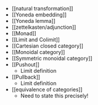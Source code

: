 - [[natural transformation]]
- [[Yoneda embedding]]
- [[Yoneda lemma]]
- [[zettelkasten/adjunction]]
- [[Monad]]
- [[Limit and Colimit]]
- [[Cartesian closed category]]
- [[Monoidal category]]
- [[Symmetric monoidal category]]
- [[Pushout]]
	- Limit definition
- [[Pullback]]
	- Limit definition
- [[equivalence of categories]]
	- Need to state this precisely!